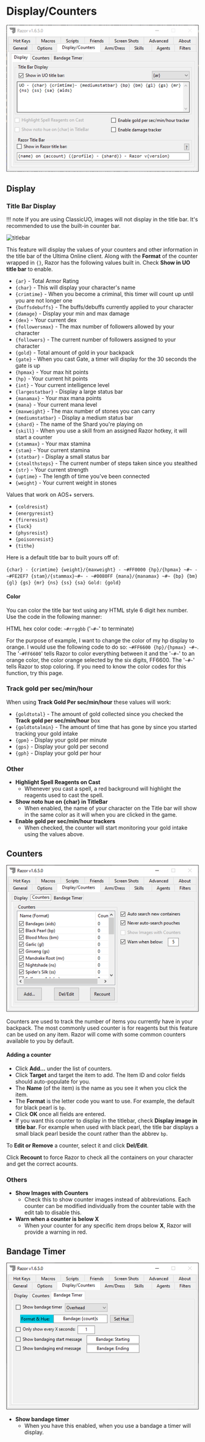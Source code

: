 # Display/Counters

![displayscounters](images/displayscounters.png)

## Display

### Title Bar Display

!!! note
    If you are using ClassicUO, images will not display in the title bar. It's recommended to use the built-in counter bar.

![titlebar](images/titlebar.png)

This feature will display the values of your counters and other information in the title bar of the Ultima Online client. Along with the **Format** of the counter wrapped in `{}`, Razor has the following values built in. Check **Show in UO title bar** to enable.

- `{ar}` - Total Armor Rating
- `{char}` - This will display your character's name
- `{crimtime}` - When you become a criminal, this timer will count up until you are not longer one
- `{buffsdebuffs}` - The buffs/debuffs currently applied to your character
- `{damage}` - Display your min and max damage
- `{dex}` - Your current dex
- `{followersmax}` - The max number of followers allowed by your character
- `{followers}` - The current number of followers assigned to your character
- `{gold}` - Total amount of gold in your backpack
- `{gate}` - When you cast Gate, a timer will display for the 30 seconds the gate is up
- `{hpmax}` - Your max hit points
- `{hp}` - Your current hit points
- `{int}` - Your current intelligence level
- `{largestatbar}` - Display a large status bar
- `{manamax}` - Your max mana points
- `{mana}` - Your current mana level
- `{maxweight}` - The max number of stones you can carry
- `{mediumstatbar}` - Display a medium status bar
- `{shard}` - The name of the Shard you're playing on
- `{skill}` - When you use a skill from an assigned Razor hotkey, it will start a counter
- `{stammax}` - Your max stamina
- `{stam}` - Your current stamina
- `{statbar}` - Display a small status bar
- `{stealthsteps}` - The current number of steps taken since you stealthed
- `{str}` - Your current strength
- `{uptime}` - The length of time you've been connected
- `{weight}` - Your current weight in stones

Values that work on AOS+ servers.

- `{coldresist}`
- `{energyresist}`
- `{fireresist}`
- `{luck}`
- `{physresist}`
- `{poisonresist}`
- `{tithe}`

Here is a default title bar to built yours off of:

`{char} - {crimtime} {weight}/{maxweight} - ~#FF0000 {hp}/{hpmax} ~#~ - ~#FE2EF7 {stam}/{stammax}~#~ - ~#0080FF {mana}/{manamax} ~#~ {bp} {bm} {gl} {gs} {mr} {ns} {ss} {sa} Gold: {gold}`

#### Color

You can color the title bar text using any HTML style 6 digit hex number.  Use the code in the following manner:

HTML hex color code: `~#rrggbb` ('`~#~`' to terminate)

For the purpose of example, I want to change the color of my hp display to orange. I would use the following code to do so: `~#FF6600 {hp}/{hpmax} ~#~`. The '`~#FF6600`' tells Razor to color everything between it and the '`~#~`' to an orange color, the color orange selected by the six digits, FF6600. The '`~#~`' tells Razor to stop coloring. If you need to know the color codes for this function, try this page.

### Track gold per sec/min/hour

When using **Track Gold Per sec/min/hour** these values will work:

- `{goldtotal}` - The amount of gold collected since you checked the **Track gold per sec/min/hour** box
- `{goldtotalmin}` - The amount of time that has gone by since you started tracking your gold intake
- `{gpm}` - Display your gold per minute
- `{gps}` - Display your gold per second
- `{gph}` - Display your gold per hour

### Other

* **Highlight Spell Reagents on Cast**
    - Whenever you cast a spell, a red background will highlight the reagents used to cast the spell.
* **Show noto hue on {char} in TitleBar**
    - When enabled, the name of your character on the Title bar will show in the same color as it will when you are clicked in the game.
* **Enable gold per sec/min/hour trackers**
    - When checked, the counter will start monitoring your gold intake using the values above.

## Counters

![counters](images/counters.png)

Counters are used to track the number of items you currently have in your backpack. The most commonly used counter is for reagents but this feature can be used on any item. Razor will come with some common counters available to you by default.

#### Adding a counter

  - Click **Add...** under the list of counters.
  - Click **Target** and target the item to add. The Item ID and color fields should auto-populate for you.
  - The **Name** (of the item) is the name as you see it when you click the item.
  - The **Format** is the letter code you want to use. For example, the default for black pearl is `bp`.
  - Click **OK** once all fields are entered.
  - If you want this counter to display in the titlebar, check **Display image in title bar**. For example when used with black pearl, the title bar displays a small black pearl beside the count rather than the abbrev `bp`.

To **Edit or Remove** a counter, select it and click **Del/Edit**.

Click **Recount** to force Razor to check all the containers on your character and get the correct acounts.

### Others
* **Show Images with Counters**
    - Check this to show counter images instead of abbreviations. Each counter can be modified individually from the counter table with the edit tab to disable this.
* **Warn when a counter is below X**
    - When your counter for any specific item drops below **X**, Razor will provide a warning in red.

## Bandage Timer

![bandagetimer](images/bandagetimer.png)

* **Show bandage timer**
    - When you have this enabled, when you use a bandage a timer will display.

